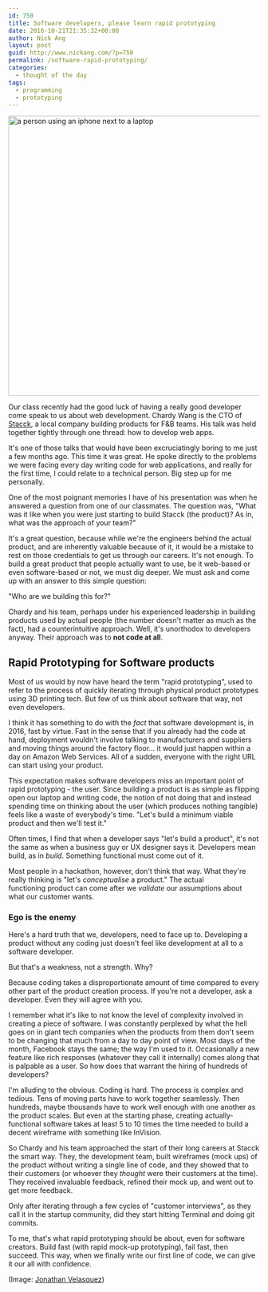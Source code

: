 ```yaml
---
id: 750
title: Software developers, please learn rapid prototyping
date: 2016-10-21T21:35:32+00:00
author: Nick Ang
layout: post
guid: http://www.nickang.com/?p=750
permalink: /software-rapid-prototyping/
categories:
  - thought of the day
tags:
  - programming
  - prototyping
---
```

<img class="aligncenter size-large wp-image-754" src="http://www.nickang.com/wp-content/uploads/2016/10/c9e42240-1024x683.jpeg" alt="a person using an iphone next to a laptop" width="840" height="560" />

Our class recently had the good luck of having a really good developer come speak to us about web development. Chardy Wang is the CTO of <a href="http://www.stacck.com/">Stacck</a>, a local company building products for F&amp;B teams. His talk was held together tightly through one thread: how to develop web apps.

It's one of those talks that would have been excruciatingly boring to me just a few months ago. This time it was great. He spoke directly to the problems we were facing every day writing code for web applications, and really for the first time, I could relate to a technical person. Big step up for me personally.

One of the most poignant memories I have of his presentation was when he answered a question from one of our classmates. The question was, "What was it like when you were just starting to build Stacck (the product)? As in, what was the approach of your team?"

It's a great question, because while we're the engineers behind the actual product, and are inherently valuable because of it, it would be a mistake to rest on those credentials to get us through our careers. It's not enough. To build a great product that people actually want to use, be it web-based or even software-based or not, we must dig deeper. We must ask and come up with an answer to this simple question:

"Who are we building this for?"

Chardy and his team, perhaps under his experienced leadership in building products used by actual people (the number doesn't matter as much as the fact), had a counterintuitive approach. Well, it's unorthodox to developers anyway. Their approach was to <strong>not code at all</strong>.

## Rapid Prototyping for Software products

Most of us would by now have heard the term "rapid prototyping", used to refer to the process of quickly iterating through physical product prototypes using 3D printing tech. But few of us think about software that way, not even developers.

I think it has something to do with the _fact_ that software development is, in 2016, fast by virtue. Fast in the sense that if you already had the code at hand, deployment wouldn't involve talking to manufacturers and suppliers and moving things around the factory floor... it would just happen within a day on Amazon Web Services. All of a sudden, everyone with the right URL can start using your product.

This expectation makes software developers miss an important point of rapid prototyping - the user. Since building a product is as simple as flipping open our laptop and writing code, the notion of not doing that and instead spending time on thinking about the user (which produces nothing tangible) feels like a waste of everybody's time. "Let's build a minimum viable product and then we'll test it."

Often times, I find that when a developer says "let's build a product", it's not the same as when a business guy or UX designer says it. Developers mean build, as in _build_. Something functional must come out of it.

Most people in a hackathon, however, don't think that way. What they're really thinking is "let's _conceptualise_ a product." The actual functioning product can come after we <em>validate</em> our assumptions about what our customer wants.

### Ego is the enemy

Here's a hard truth that we, developers, need to face up to. Developing a product without any coding just doesn't feel like development at all to a software developer.

But that's a weakness, not a strength. Why?

Because coding takes a disproportionate amount of time compared to every other part of the product creation process. If you're not a developer, ask a developer. Even they will agree with you.

I remember what it's like to not know the level of complexity involved in creating a piece of software. I was constantly perplexed by what the hell goes on in giant tech companies when the products from them don't seem to be changing that much from a day to day point of view. Most days of the month, Facebook stays the same; the way I'm used to it. Occasionally a new feature like rich responses (whatever they call it internally) comes along that is palpable as a user. So how does that warrant the hiring of hundreds of developers?

I'm alluding to the obvious. Coding is hard. The process is complex and tedious. Tens of moving parts have to work together seamlessly. Then hundreds, maybe thousands have to work well enough with one another as the product scales. But even at the starting phase, creating actually-functional software takes at least 5 to 10 times the time needed to build a decent wireframe with something like InVision.

So Chardy and his team approached the start of their long careers at Stacck the smart way. They, the development team, built wireframes (mock ups) of the product without writing a single line of code, and they showed that to their customers (or whoever they _thought_ were their customers at the time). They received invaluable feedback, refined their mock up, and went out to get more feedback.

Only after iterating through a few cycles of "customer interviews", as they call it in the startup community, did they start hitting Terminal and doing git commits.

To me, that's what rapid prototyping should be about, even for software creators. Build fast (with rapid mock-up prototyping), fail fast, then succeed. This way, when we finally write our first line of code, we can give it our all with confidence.

(Image: <a href="https://unsplash.com/@jonathanvez">Jonathan Velasquez</a>)
